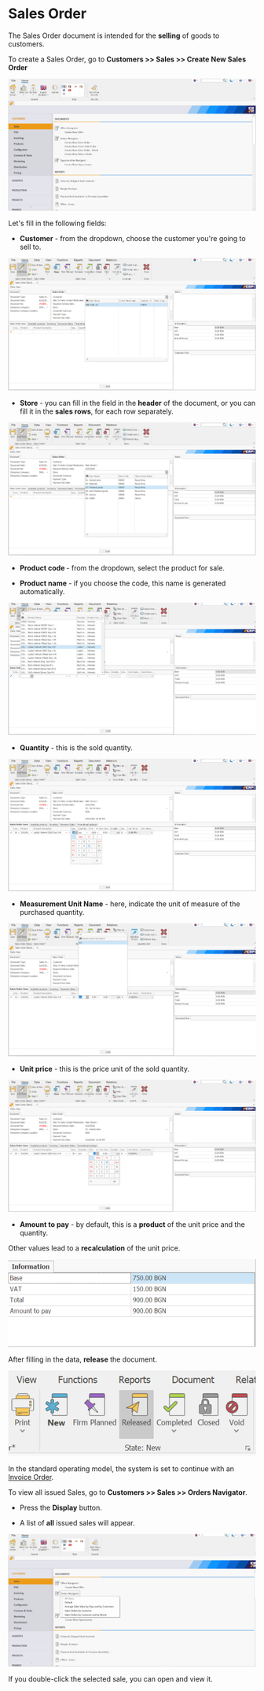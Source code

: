 # Sales Order

The Sales Order document is intended for the **selling** of goods to customers.

To create a Sales Order, go to <b>Customers >> Sales >> Create New Sales Order</b>
 
![Sales Order](pictures/Createsalesorder.png)

Let's fill in the following fields:

-	<b>Customer</b> - from the dropdown, choose the customer you're going to sell to. 
 
![Sales Order](pictures/Customers.png)

-	<b>Store</b> - you can fill in the field in the **header** of the document, or you can fill it in the **sales rows**, for each row separately.
 
![Sales Order](pictures/Storing.png)

-	<b>Product code </b> - from the dropdown, select the product for sale.

-	<b>Product name</b> - if you choose the code, this name is generated automatically.
 
![Sales Order](pictures/ppp.png)

-	<b>Quantity</b> - this is the sold quantity.
 
![Sales Order](pictures/Quantities.png)

-	<b>Measurement Unit Name</b> - here, indicate the unit of measure of the purchased quantity.
 
![Sales Order](pictures/Measurements.png)

-	<b>Unit price</b> - this is the price unit of the sold quantity.
 
![Sales Order](pictures/Uniprice.png)

-	 <b>Amount to pay</b> - by default, this is a **product** of the unit price and the quantity. 
	
Other values lead to a **recalculation** of the unit price.
 
![Sales Order](pictures/Amountpay.png)

After filling in the data, **release** the document.
 
![Sales Order](pictures/Releasethedocu.png)

In the standard operating model, the system is set to continue with an [Invoice Order](https://github.com/ErpNetDocs/winclient/blob/master/step-by-step/invoice-order.md).

To view all issued Sales, go to <b>Customers >> Sales >> Orders Navigator</b>.

- Press the **Display** button.

- A list of **all** issued sales will appear.

![Sales Order](pictures/Ordersnavigator.png)

If you double-click the selected sale, you can open and view it.





